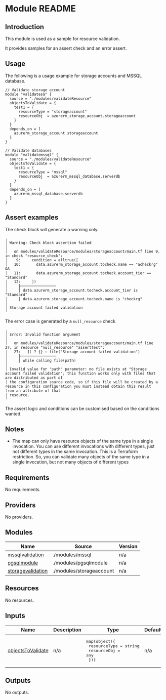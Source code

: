 # Module README

## Introduction

This module is used as a sample for resource validation.

It provides samples for an assert check and an error assert.

## Usage

The following is a usage example for storage accounts and MSSQL database.

```
// Validate storage account
module "validatesa" {
  source = "./modules/validateResource"
  objectsToValidate = {
    test1 = {
      resourceType = "storageaccount"
      resourceObj  = azurerm_storage_account.storageaccount
    }
  }
  depends_on = [
    azurerm_storage_account.storageaccount
  ]
}

// Validate databases
module "validatemssql" {
  source = "./modules/validateResource"
  objectsToValidate = {
    test1 = {
      resourceType = "mssql"
      resourceObj  = azurerm_mssql_database.serverdb
    }
  }
  depends_on = [
    azurerm_mssql_database.serverdb
  ]
}
```
## Assert examples

The check block will generate a warning only.

```
╷
│ Warning: Check block assertion failed
│ 
│   on modules/validateResource/modules/storageaccount/main.tf line 9, in check "resource_check":
│    9:     condition = alltrue([
│   10:       data.azurerm_storage_account.tocheck.name == "acheckrg" &&
│   11:       data.azurerm_storage_account.tocheck.account_tier == "Standard"
│   12:     ])
│     ├────────────────
│     │ data.azurerm_storage_account.tocheck.account_tier is "Standard"
│     │ data.azurerm_storage_account.tocheck.name is "checkrg"
│ 
│ Storage account failed validation
╵
```

The error case is generated by a `null_resource` check.

```
╷
│ Error: Invalid function argument
│ 
│   on modules/validateResource/modules/storageaccount/main.tf line 27, in resource "null_resource" "asserttest":
│   27:   ]) ? {} : file("Storage account failed validation")
│     ├────────────────
│     │ while calling file(path)
│ 
│ Invalid value for "path" parameter: no file exists at "Storage account failed validation"; this function works only with files that are distributed as part of
│ the configuration source code, so if this file will be created by a resource in this configuration you must instead obtain this result from an attribute of that
│ resource.
╵
```

The assert logic and conditions can be customised based on the conditions wanted.

## Notes
* The map can only have resource objects of the same type in a single invocation. You can use different invocations with different types, just not different types in the same invocation. This is a Terraform restriction. So, you can validate many objects of the same type in a single invocation, but not many objects of different types

## Requirements

No requirements.

## Providers

No providers.

## Modules

| Name | Source | Version |
|------|--------|---------|
| <a name="module_mssqlvalidation"></a> [mssqlvalidation](#module\_mssqlvalidation) | ./modules/mssql | n/a |
| <a name="module_pgsqlmodule"></a> [pgsqlmodule](#module\_pgsqlmodule) | ./modules/pgsqlmodule | n/a |
| <a name="module_storagevalidation"></a> [storagevalidation](#module\_storagevalidation) | ./modules/storageaccount | n/a |

## Resources

No resources.

## Inputs

| Name | Description | Type | Default | Required |
|------|-------------|------|---------|:--------:|
| <a name="input_objectsToValidate"></a> [objectsToValidate](#input\_objectsToValidate) | n/a | <pre>map(object({<br>    resourceType = string<br>    resourceObj  = any<br>  }))</pre> | n/a | yes |

## Outputs

No outputs.
